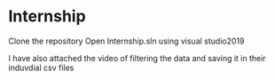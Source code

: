 # Internship
Clone the repository
Open Internship.sln using visual studio2019

I have also attached the video of filtering the data and saving it in their induvdial csv files
